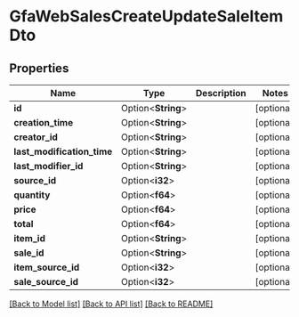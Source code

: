 # GfaWebSalesCreateUpdateSaleItemDto

## Properties

Name | Type | Description | Notes
------------ | ------------- | ------------- | -------------
**id** | Option<**String**> |  | [optional]
**creation_time** | Option<**String**> |  | [optional]
**creator_id** | Option<**String**> |  | [optional]
**last_modification_time** | Option<**String**> |  | [optional]
**last_modifier_id** | Option<**String**> |  | [optional]
**source_id** | Option<**i32**> |  | [optional]
**quantity** | Option<**f64**> |  | [optional]
**price** | Option<**f64**> |  | [optional]
**total** | Option<**f64**> |  | [optional]
**item_id** | Option<**String**> |  | [optional]
**sale_id** | Option<**String**> |  | [optional]
**item_source_id** | Option<**i32**> |  | [optional]
**sale_source_id** | Option<**i32**> |  | [optional]

[[Back to Model list]](../README.md#documentation-for-models) [[Back to API list]](../README.md#documentation-for-api-endpoints) [[Back to README]](../README.md)


